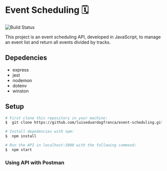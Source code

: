 # Event Scheduling 🗓

![Build Status](https://travis-ci.org/luiseduardogfranca/event-scheduling.svg?branch=master)

This project is an event scheduling API, developed in JavaScript, to manage an event list and return all events divided by tracks.

## Depedencies

- express
- jest
- nodemon
- dotenv
- winston

## Setup

```sh
# First clone this repository in your machine:
$  git clone https://github.com/luiseduardogfranca/event-scheduling.git

# Install depedencies with npm:
$  npm install

# Run the API in localhost:3000 with the following command:
$  npm start
```

### Using API with Postman

```

```
